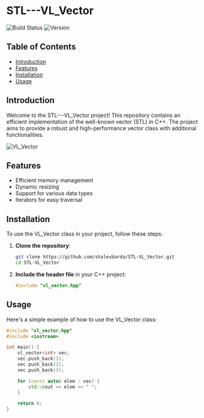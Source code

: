 # STL---VL_Vector

![Build Status](https://img.shields.io/badge/build-passing-brightgreen)
![Version](https://img.shields.io/badge/version-1.0.0-blue)

## Table of Contents
- [Introduction](#introduction)
- [Features](#features)
- [Installation](#installation)
- [Usage](#usage)

## Introduction
Welcome to the STL---VL_Vector project! This repository contains an efficient implementation of the well-known vector (STL) in C++. The project aims to provide a robust and high-performance vector class with additional functionalities.

![VL_Vector](https://www.richardhnguyen.com/static/8b8014a377520dede83b7bfd3a317c8d/cf1a2/what-is-vector.webp)

## Features
- Efficient memory management
- Dynamic resizing
- Support for various data types
- Iterators for easy traversal

## Installation
To use the VL_Vector class in your project, follow these steps:

1. **Clone the repository**:
    ```sh
    git clone https://github.com/shalevbarda/STL-VL_Vector.git
    cd STL-VL_Vector
    ```

2. **Include the header file** in your C++ project:
    ```cpp
    #include "vl_vector.hpp"
    ```

## Usage
Here's a simple example of how to use the VL_Vector class:

```cpp
#include "vl_vector.hpp"
#include <iostream>

int main() {
    vl_vector<int> vec;
    vec.push_back(1);
    vec.push_back(2);
    vec.push_back(3);

    for (const auto& elem : vec) {
        std::cout << elem << " ";
    }

    return 0;
}
